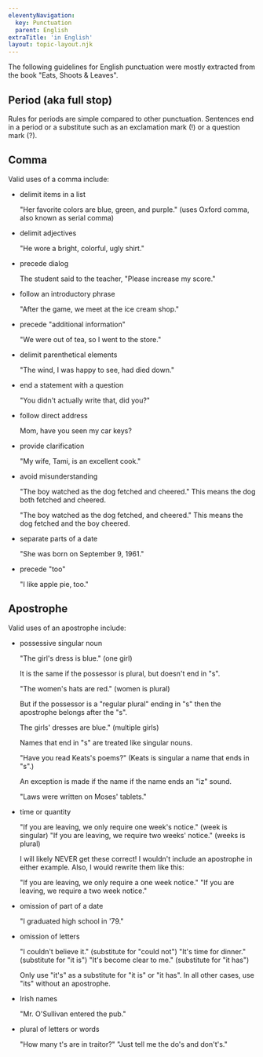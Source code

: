 ```yaml
---
eleventyNavigation:
  key: Punctuation
  parent: English
extraTitle: 'in English'
layout: topic-layout.njk
---
```


The following guidelines for English punctuation were mostly
extracted from the book "Eats, Shoots & Leaves".

## Period (aka full stop)

Rules for periods are simple compared to other punctuation.
Sentences end in a period or a substitute such as
an exclamation mark (!) or a question mark (?).

## Comma

Valid uses of a comma include:

- delimit items in a list

  "Her favorite colors are blue, green, and purple."
  (uses Oxford comma, also known as serial comma)

- delimit adjectives

  "He wore a bright, colorful, ugly shirt."

- precede dialog

  The student said to the teacher, "Please increase my score."

- follow an introductory phrase

  "After the game, we meet at the ice cream shop."

- precede "additional information"

  "We were out of tea, so I went to the store."

- delimit parenthetical elements

  "The wind, I was happy to see, had died down."

- end a statement with a question

  "You didn't actually write that, did you?"

- follow direct address

  Mom, have you seen my car keys?

- provide clarification

  "My wife, Tami, is an excellent cook."

- avoid misunderstanding

  "The boy watched as the dog fetched and cheered."
  This means the dog both fetched and cheered.

  "The boy watched as the dog fetched, and cheered."
  This means the dog fetched and the boy cheered.

- separate parts of a date

  "She was born on September 9, 1961."

- precede "too"

  "I like apple pie, too."

## Apostrophe

Valid uses of an apostrophe include:

- possessive singular noun

  "The girl's dress is blue." (one girl)

  It is the same if the possessor is plural, but doesn't end in "s".

  "The women's hats are red." (women is plural)

  But if the possessor is a "regular plural" ending in "s"
  then the apostrophe belongs after the "s".

  The girls' dresses are blue." (multiple girls)

  Names that end in "s" are treated like singular nouns.

  "Have you read Keats's poems?" (Keats is singular a name that ends in "s".)

  An exception is made if the name if the name ends an "iz" sound.

  "Laws were written on Moses' tablets."

- time or quantity

  "If you are leaving, we only require one week's notice." (week is singular)
  "If you are leaving, we require two weeks' notice." (weeks is plural)

  I will likely NEVER get these correct!
  I wouldn't include an apostrophe in either example.
  Also, I would rewrite them like this:

  "If you are leaving, we only require a one week notice."
  "If you are leaving, we require a two week notice."

- omission of part of a date

  "I graduated high school in '79."

- omission of letters

  "I couldn't believe it." (substitute for "could not")
  "It's time for dinner." (substitute for "it is")
  "It's become clear to me." (substitute for "it has")

  Only use "it's" as a substitute for "it is" or "it has".
  In all other cases, use "its" without an apostrophe.

- Irish names

  "Mr. O'Sullivan entered the pub."

- plural of letters or words

  "How many t's are in traitor?"
  "Just tell me the do's and don't's."

